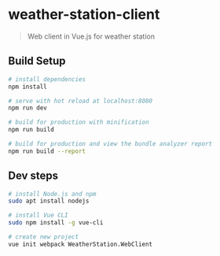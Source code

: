 # weather-station-client

> Web client in Vue.js for weather station

## Build Setup

``` bash
# install dependencies
npm install

# serve with hot reload at localhost:8080
npm run dev

# build for production with minification
npm run build

# build for production and view the bundle analyzer report
npm run build --report
```

## Dev steps

```bash
# install Node.js and npm   
sudo apt install nodejs  

# install Vue CLI  
sudo npm install -g vue-cli  

# create new project  
vue init webpack WeatherStation.WebClient  
```

